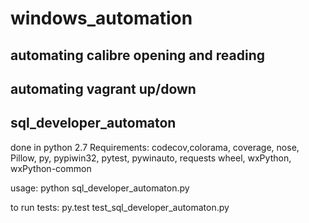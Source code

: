 # windows_automation

## automating calibre opening and reading

## automating vagrant up/down

## sql_developer_automaton

done in python 2.7
Requirements: codecov,colorama, coverage, nose, Pillow, py, pypiwin32, pytest, pywinauto, requests
    wheel, wxPython, wxPython-common
    
usage: python sql_developer_automaton.py

to run tests: py.test test_sql_developer_automaton.py
